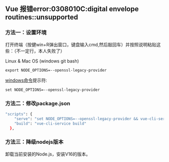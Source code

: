 ## Vue 报错error:0308010C:digital envelope routines::unsupported

### 方法一：设置环境

打开终端（按健win+R弹出窗口，键盘输入cmd,然后敲回车）并按照说明粘贴这些：（不一定行，本人失败了）

Linux & Mac OS (windows git bash)

```
export NODE_OPTIONS=--openssl-legacy-provider
```

[windows命令](https://so.csdn.net/so/search?q=windows命令&spm=1001.2101.3001.7020)提示符:

```
set NODE_OPTIONS=--openssl-legacy-provider
```

### 方法二：修改package.json

```bash
"scripts": {
    "serve": "set NODE_OPTIONS=--openssl-legacy-provider && vue-cli-service serve",
    "build": "vue-cli-service build"
  },
```

### 方法三：降级nodejs版本

卸载当前安装的Node.js，安装V16的版本。